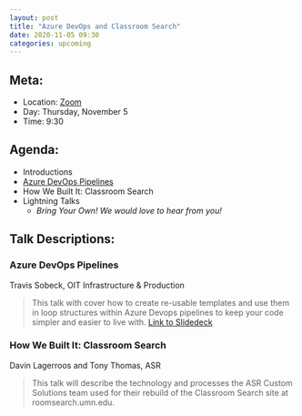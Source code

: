 ```yaml
---
layout: post
title: "Azure DevOps and Classroom Search"
date: 2020-11-05 09:30
categories: upcoming
---
```


## Meta:

- Location: [Zoom](https://z.umn.edu/cpmstream)
- Day: Thursday, November 5
- Time: 9:30

## Agenda:

- Introductions
- [Azure DevOps Pipelines](https://docs.google.com/presentation/d/1JavFZdBbXfHzjEfv_6qFE7x66vZ39AVGKArJlHNHOdI/edit?usp=sharing)
- How We Built It: Classroom Search
- Lightning Talks
  - _Bring Your Own! We would love to hear from you!_

## Talk Descriptions:

### Azure DevOps Pipelines
Travis Sobeck, OIT Infrastructure & Production

>This talk with cover how to create re-usable templates and use them in loop structures within Azure Devops pipelines to keep your code simpler and easier to live with.
[Link to Slidedeck](https://docs.google.com/presentation/d/1JavFZdBbXfHzjEfv_6qFE7x66vZ39AVGKArJlHNHOdI/edit?usp=sharing)

### How We Built It: Classroom Search
Davin Lagerroos and Tony Thomas, ASR

>This talk will describe the technology and processes the ASR Custom Solutions team used for their rebuild of the Classroom Search site at roomsearch.umn.edu.
